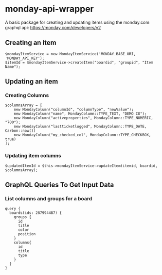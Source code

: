 # monday-api-wrapper
A basic package for creating and updating items using the monday.com graphql api: https://monday.com/developers/v2

## Creating an item
```
$mondayItemService = new MondayItemService('MONDAY_BASE_URI, 'MONDAY_API_KEY');
$itemId = $mondayItemService->createItem("boardid", "groupid", "Item Name");
```

## Updating an item
### Creating Columns
```
$columnsArray = [
    new MondayColumn("columnId", "columnType", "newValue");
    new MondayColumn("name", MondayColumn::TYPE_TEXT, "DEMO CO");
    new MondayColumn("activeproperties", MondayColumn::TYPE_NUMERIC, "700");
    new MondayColumn("lastticketlogged", MondayColumn::TYPE_DATE, Carbon::now())
    new MondayColumn("my_checked_col", MondayColumn::TYPE_CHECKBOX, true)
];
```
### Updating item columns
```
$updatedItemId = $this->mondayItemService->updateItem(itemid, boardid, $columnsArray);
```

## GraphQL Queries To Get Input Data
### List columns and groups for a board
```
query {
  boards(ids: 287994487) {
    groups {
      id
      title
      color
      position
    }
    columns{
      id
      title
      type
    }
  }
}
```
